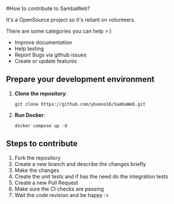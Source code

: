 #How to contribute to SambaWeb?

It's a OpenSource project so it's reliant on volunteers.

There are some categories you can help >:)

- Improve documentation
- Help testing
- Report Bugs via github issues
- Create or update features

## Prepare your development environment

1. **Clone the repository**:
   ```
   git clone https://github.com/ybueno16/SambaWeb.git
   ```
2. **Run Docker**:
    ```
    docker compose up -d
    ```

## Steps to contribute
1. Fork the repository
2. Create a new branch and describe the changes briefly
3. Make the changes
4. Create the unit tests and if has the need do the integration tests
5. Create a new Pull Request
6. Make sure the CI checks are passing
7. Wait the code revision and be happy :>
